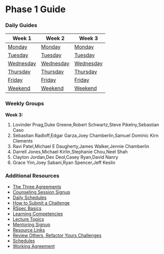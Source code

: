 # Phase 1 Guide

### Daily Guides
| Week 1 | Week 2 | Week 3 |
| ---                              | ---                              | ---                              |
| [Monday](week-1/monday.md)       | [Monday](week-2/monday.md)       | [Monday](week-3/monday.md)       |
| [Tuesday](week-1/tuesday.md)     | [Tuesday](week-2/tuesday.md)     | [Tuesday](week-3/tuesday.md)     |
| [Wednesday](week-1/wednesday.md) | [Wednesday](week-2/wednesday.md) | [Wednesday](week-3/wednesday.md) |
| [Thursday](week-1/thursday.md)   | [Thursday](week-2/thursday.md)   | [Thursday](week-3/thursday.md)   |
| [Friday](week-1/friday.md)       | [Friday](week-2/friday.md)       | [Friday](week-3/friday.md)       |
| [Weekend](week-1/weekend.md)     | [Weekend](week-2/weekend.md)     | [Weekend](week-3/weekend.md)     |


### Weekly Groups

<!--
**Week 1:**

1.  Darrell Jones, Robert Schwartz, Michael E Daugherty, Joey Chamberlin
2.  Jeff Keslin, Sebastian Caso, David Nanry, Samuel Dominic Kirn Clements, Stephanie Chou
3.  Casey Ryan, Ryan Spencer, Edgar Garza, Jennie Chamberlin
4.  Sebastian Radloff, Lovinder Pnag, Grace Yim, Dev Deol
5.  Steve Pikelny, James Walker, Clayton Jordan, Michael Kirlin
6.  Joey Sabani, Duke Greene, Ravi Patel, Neel Shah
-->

<!--
**Week 2:**

1.  Michael E Daugherty, Edgar Garza, Lovinder Pnag, David Nanry, Stephanie Chou
2.  Jennie Chamberlin, Dev Deol, Joey Chamberlin, Jeff Keslin
3.  Duke Greene, Grace Yim, Clayton Jordan, Samuel Dominic Kirn Clements
4.  Darrell Jones, Steve Pikelny, Joey Sabani, Casey Ryan
5.  James Walker, Robert Schwartz, Neel Shah, Ryan Spencer
6.  Michael Kirlin, Sebastian Radloff, Ravi Patel, Sebastian Caso
-->

**Week 3:**

1. Lovinder Pnag,Duke Greene,Robert Schwartz,Steve Pikelny,Sebastian Caso
2. Sebastian Radloff,Edgar Garza,Joey Chamberlin,Samuel Dominic Kirn Clements
3. Ravi Patel,Michael E Daugherty,James Walker,Jennie Chamberlin
4. Darrell Jones,Michael Kirlin,Stephanie Chou,Neel Shah
5. Clayton Jordan,Dev Deol,Casey Ryan,David Nanry
6. Grace Yim,Joey Sabani,Ryan Spencer,Jeff Keslin

### Additional Resources
* [The Three Agreements](resources/three-agreements.md)
* [Counseling Session Signup](https://docs.google.com/a/devbootcamp.com/spreadsheet/ccc?key=0AkUBwMuwpfpvdFctWEpQNEdUank0dndENVhWMHhWbmc#gid=0)
* [Daily Schedules](resources/daily_schedules.md)
* [How to Submit a Challenge](resources/how-to-submit.md)
* [RSpec Basics](resources/rspec)
* [Learning Competencies](resources/competencies.md)
* [Lecture Topics](resources/lectures.md)
* [Mentoring Signup](http://mentoring.devbootcamp.com/)
* [Resource Links](resources/resources.md)
* [Review Others, Refactor Yours Challenges](https://github.com/fireflies-2014/review-others-refactor-yours-challenge)
* [Schedules](resources/schedule.md)
* [Working Agreement](resources/working-agreement.md)
